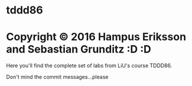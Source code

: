 # tddd86
# Copyright © 2016 Hampus Eriksson and Sebastian Grunditz :D :D

Here you'll find the complete set of labs from LiU's course TDDD86.

Don't mind the commit messages...please
